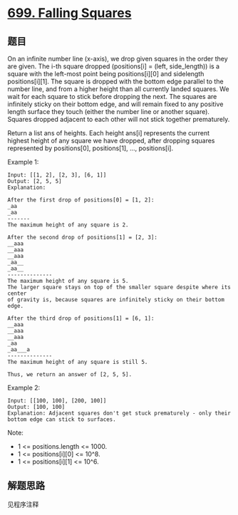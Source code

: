 # [699. Falling Squares](https://leetcode.com/problems/falling-squares/)

## 题目

On an infinite number line (x-axis), we drop given squares in the order they are given.
The i-th square dropped (positions[i] = (left, side_length)) is a square with the left-most point being positions[i][0] and sidelength positions[i][1].
The square is dropped with the bottom edge parallel to the number line, and from a higher height than all currently landed squares.  We wait for each square to stick before dropping the next.
The squares are infinitely sticky on their bottom edge, and will remain fixed to any positive length surface they touch (either the number line or another square).  Squares dropped adjacent to each other will not stick together prematurely.

Return a list ans of heights.  Each height ans[i] represents the current highest height of any square we have dropped, after dropping squares represented by positions[0], positions[1], ..., positions[i].

Example 1:

```text
Input: [[1, 2], [2, 3], [6, 1]]
Output: [2, 5, 5]
Explanation:

After the first drop of positions[0] = [1, 2]:
_aa
_aa
-------
The maximum height of any square is 2.

After the second drop of positions[1] = [2, 3]:
__aaa
__aaa
__aaa
_aa__
_aa__
--------------
The maximum height of any square is 5.
The larger square stays on top of the smaller square despite where its center
of gravity is, because squares are infinitely sticky on their bottom edge.

After the third drop of positions[1] = [6, 1]:
__aaa
__aaa
__aaa
_aa
_aa___a
--------------
The maximum height of any square is still 5.

Thus, we return an answer of [2, 5, 5].
```

Example 2:

```text
Input: [[100, 100], [200, 100]]
Output: [100, 100]
Explanation: Adjacent squares don't get stuck prematurely - only their bottom edge can stick to surfaces.
```

Note:

- 1 <= positions.length <= 1000.
- 1 <= positions[i][0] <= 10^8.
- 1 <= positions[i][1] <= 10^6.

## 解题思路

见程序注释
